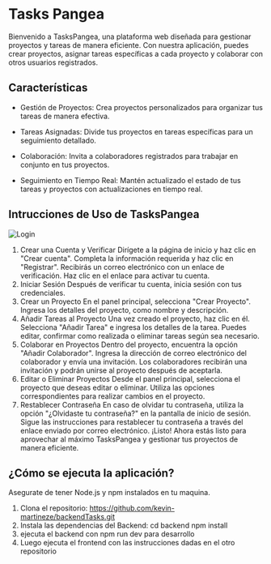 # Tasks Pangea
Bienvenido a TasksPangea, una plataforma web diseñada para gestionar proyectos y tareas de manera eficiente. Con nuestra aplicación, puedes crear proyectos, asignar tareas específicas a cada proyecto y colaborar con otros usuarios registrados.

## Características
- Gestión de Proyectos: Crea proyectos personalizados para organizar tus tareas de manera efectiva.

- Tareas Asignadas: Divide tus proyectos en tareas específicas para un seguimiento detallado.

- Colaboración: Invita a colaboradores registrados para trabajar en conjunto en tus proyectos.

- Seguimiento en Tiempo Real: Mantén actualizado el estado de tus tareas y proyectos con actualizaciones en tiempo real.

## Intrucciones de Uso de TasksPangea
![Login](https://github.com/kevin-martineze/backendTasks/tree/master/imgREADME/Login.PNG)
1. Crear una Cuenta y Verificar
Dirígete a la página de inicio y haz clic en "Crear cuenta".
Completa la información requerida y haz clic en "Registrar".
Recibirás un correo electrónico con un enlace de verificación. Haz clic en el enlace para activar tu cuenta.
2. Iniciar Sesión
Después de verificar tu cuenta, inicia sesión con tus credenciales.
3. Crear un Proyecto
En el panel principal, selecciona "Crear Proyecto".
Ingresa los detalles del proyecto, como nombre y descripción.
4. Añadir Tareas al Proyecto
Una vez creado el proyecto, haz clic en él.
Selecciona "Añadir Tarea" e ingresa los detalles de la tarea.
Puedes editar, confirmar como realizada o eliminar tareas según sea necesario.
5. Colaborar en Proyectos
Dentro del proyecto, encuentra la opción "Añadir Colaborador".
Ingresa la dirección de correo electrónico del colaborador y envía una invitación.
Los colaboradores recibirán una invitación y podrán unirse al proyecto después de aceptarla.
6. Editar o Eliminar Proyectos
Desde el panel principal, selecciona el proyecto que deseas editar o eliminar.
Utiliza las opciones correspondientes para realizar cambios en el proyecto.
7. Restablecer Contraseña
En caso de olvidar tu contraseña, utiliza la opción "¿Olvidaste tu contraseña?" en la pantalla de inicio de sesión.
Sigue las instrucciones para restablecer tu contraseña a través del enlace enviado por correo electrónico.
¡Listo! Ahora estás listo para aprovechar al máximo TasksPangea y gestionar tus proyectos de manera eficiente.

## ¿Cómo se ejecuta la aplicación?

Asegurate de tener Node.js y npm instalados en tu maquina.

1. Clona el repositorio: https://github.com/kevin-martineze/backendTasks.git
2. Instala las dependencias del Backend:
cd backend
npm install
3. ejecuta el backend con npm run dev para desarrollo
4. Luego ejecuta el frontend con las instrucciones dadas en el otro repositorio
   

